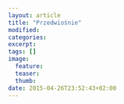 ```yaml
---
layout: article
title: "Przedwiośnie"
modified:
categories: 
excerpt:
tags: []
image:
  feature:
  teaser:
  thumb:
date: 2015-04-26T23:52:43+02:00
---
```


